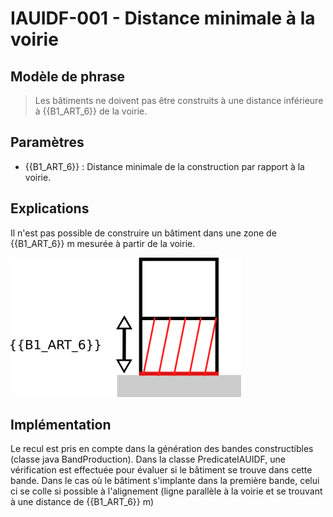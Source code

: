 # IAUIDF-001 - Distance minimale à la voirie

## Modèle de phrase

> Les bâtiments ne doivent pas être construits à une distance inférieure à {{B1_ART_6}} de la voirie.

## Paramètres

* {{B1_ART_6}} : Distance minimale de la construction par rapport à la voirie.


## Explications

Il n'est pas possible de construire un bâtiment dans une zone de {{B1_ART_6}} m mesurée à partir de la voirie.

![Image illustrant le recul par rapport à la voirie](./../img/rules/IAUIDF/IAUIDF-001.png)

## Implémentation

Le recul est pris en compte dans la génération des bandes constructibles (classe java BandProduction). Dans la classe PredicateIAUIDF, une vérification est effectuée pour évaluer si le bâtiment se trouve dans cette bande. Dans le cas où le bâtiment s'implante dans la première bande, celui ci se colle si possible à l'alignement (ligne parallèle à la voirie et se trouvant à une distance de {{B1_ART_6}}  m)
